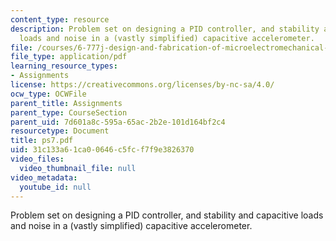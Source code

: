 ```yaml
---
content_type: resource
description: Problem set on designing a PID controller, and stability and capacitive
  loads and noise in a (vastly simplified) capacitive accelerometer.
file: /courses/6-777j-design-and-fabrication-of-microelectromechanical-devices-spring-2007/31c133a61ca00646c5fcf7f9e3826370_ps7.pdf
file_type: application/pdf
learning_resource_types:
- Assignments
license: https://creativecommons.org/licenses/by-nc-sa/4.0/
ocw_type: OCWFile
parent_title: Assignments
parent_type: CourseSection
parent_uid: 7d601a8c-595a-65ac-2b2e-101d164bf2c4
resourcetype: Document
title: ps7.pdf
uid: 31c133a6-1ca0-0646-c5fc-f7f9e3826370
video_files:
  video_thumbnail_file: null
video_metadata:
  youtube_id: null
---
```

Problem set on designing a PID controller, and stability and capacitive loads and noise in a (vastly simplified) capacitive accelerometer.